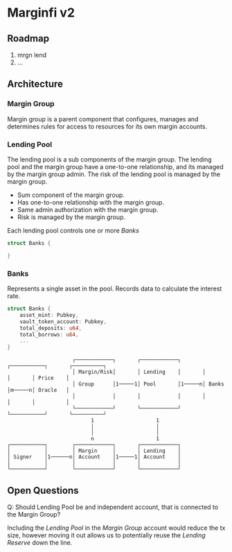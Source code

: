 # Marginfi v2

## Roadmap

1. mrgn lend
2. ...

## Architecture

### Margin Group

Margin group is a parent component that configures, manages and determines rules for access to resources for its own margin accounts.

### Lending Pool

The lending pool is a sub components of the margin group.
The lending pool and the margin group have a one-to-one relationship, and its managed by the margin group admin.
The risk of the lending pool is managed by the margin group.

* Sum component of the margin group.
* Has one-to-one relationship with the margin group.
* Same admin authorization with the margin group.
* Risk is managed by the margin group.

Each lending pool controls one or more _Banks_

```rs
struct Banks {

}
```

### Banks

Represents a single asset in the pool. Records data to calculate the interest rate.

```rs
struct Banks {
    asset_mint: Pubkey,
    vault_token_account: Pubkey,
    total_deposits: u64,
    total_borrows: u64,
    ...
}
```

```
                     ┌────────────┐       ┌────────────┐       ┌───────────┐       ┌──────────┐
                     │ Margin/Risk│       │ Lending    │       │           │       │ Price    │
                     │ Group      │1─────1│ Pool       │1─────n│ Banks     │m─────n│ Oracle   │
                     │            │       │            │       │           │       │          │
                     └────────────┘       └────────────┘       └───────────┘       └──────────┘
                           1                    1
                           │                    │
                           │                    │
                           n                    1
┌───────────┐        ┌────────────┐       ┌────────────┐
│           │        │ Margin     │       │ Lending    │
│ Signer    │1──────n│ Account    │1─────1│ Account    │
│           │        │            │       │            │
└───────────┘        └────────────┘       └────────────┘
```

## Open Questions

Q: Should Lending Pool be and independent account, that is connected to the Margin Group?

Including the _Lending Pool_ in the _Margin Group_ account would reduce the tx size, however moving it out allows us to potentially reuse the _Lending Reserve_ down the line.